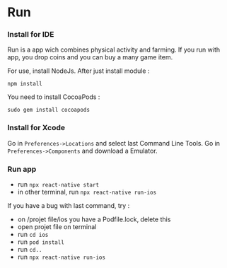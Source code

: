 # Run

### Install for IDE
Run is a app wich combines physical activity and farming.
If you run with app, you drop coins and you can buy a many game item.

For use, install NodeJs. After just install module :
```
npm install
```

You need to install CocoaPods :
```
sudo gem install cocoapods
```

### Install for Xcode
Go in `Preferences->Locations` and select last Command Line Tools.
Go in `Preferences->Components` and download a Emulator.

### Run app
+ run `npx react-native start`
+ in other terminal, run `npx react-native run-ios`

If you have a bug with last command, try :
+ on /projet file/ios you have a Podfile.lock, delete this
+ open projet file on terminal
+ run `cd ios`
+ run `pod install`
+ run `cd..`
+ run `npx react-native run-ios`



 
